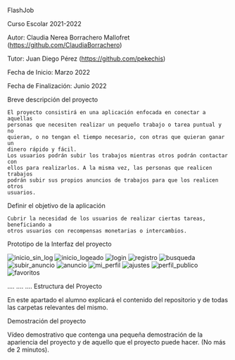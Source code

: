 FlashJob

Curso Escolar 2021-2022

Autor: Claudia Nerea Borrachero Mallofret (https://github.com/ClaudiaBorrachero)

Tutor: Juan Diego Pérez (https://github.com/pekechis)

Fecha de Inicio: Marzo 2022

Fecha de Finalización: Junio 2022

Breve descripción del proyecto

    El proyecto consistirá en una aplicación enfocada en conectar a aquellas
    personas que necesiten realizar un pequeño trabajo o tarea puntual y no
    quieran, o no tengan el tiempo necesario, con otras que quieran ganar un
    dinero rápido y fácil.
    Los usuarios podrán subir los trabajos mientras otros podrán contactar con
    ellos para realizarlos. A la misma vez, las personas que realicen trabajos
    podrán subir sus propios anuncios de trabajos para que los realicen otros
    usuarios.
    
Definir el objetivo de la aplicación

    Cubrir la necesidad de los usuarios de realizar ciertas tareas, beneficiando a
    otros usuarios con recompensas monetarias o intercambios.

Prototipo de la Interfaz del proyecto
    
![inicio_sin_log](https://user-images.githubusercontent.com/55448828/161384590-ce008da9-d68b-4c80-a788-062cd5fde66e.png)
![inicio_logeado](https://user-images.githubusercontent.com/55448828/161384591-e3db1098-c68c-4104-8c8a-5d2d321bb292.png)
![login](https://user-images.githubusercontent.com/55448828/161384596-57e0e31a-e4d7-4aee-b71b-8e0431965ece.png)
![registro](https://user-images.githubusercontent.com/55448828/161384611-4da4e8a8-96b5-42e6-945e-bbc3b8a26113.png)
![busqueda](https://user-images.githubusercontent.com/55448828/161384606-85b2a1e8-3e90-4e24-b877-8fac755b92aa.png)
![subir_anuncio](https://user-images.githubusercontent.com/55448828/161384636-5df55b40-b7fe-4f54-9ebf-3a9b421172a0.png)
![anuncio](https://user-images.githubusercontent.com/55448828/161384619-df5f9977-2e58-4753-8476-596171273032.png)
![mi_perfil](https://user-images.githubusercontent.com/55448828/161384627-e72ddb92-45b0-4550-9903-fa57f699bd67.png)
![ajustes](https://user-images.githubusercontent.com/55448828/161384632-0ae3f1e8-8775-4085-9e0b-799e4de87e64.png)
![perfil_publico](https://user-images.githubusercontent.com/55448828/161384670-61e2ecd2-9e77-4d6d-b090-f33f6b04baad.png)
![favoritos](https://user-images.githubusercontent.com/55448828/161384675-c311512b-890a-492e-b196-751192760e58.png)

.... .... ....
Estructura del Proyecto

En este apartado el alumno explicará el contenido del repositorio y de todas las carpetas relevantes del mismo.

Demostración del proyecto

Vídeo demostrativo que contenga una pequeña demostración de la apariencia del proyecto y de aquello que el proyecto puede hacer. (No más de 2 minutos).
